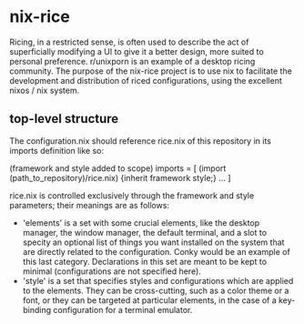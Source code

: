 # nix-rice
Ricing, in a restricted sense, is often used to describe the act of superficially modifying a UI to give it a better design, more suited to personal preference. r/unixporn is an example of a desktop ricing community. The purpose of the nix-rice project is to use nix to facilitate the development and distribution of riced configurations, using the excellent nixos / nix system.

## top-level structure
The configuration.nix should reference rice.nix of this repository in its imports definition like so:


  (framework and style added to scope)
  imports = 
    [ (import (path_to_repository)/rice.nix) {inherit framework style;} 
    ... ]

rice.nix is controlled exclusively through the framework and style parameters; their meanings are as follows:

 - 'elements' is a set with some crucial elements, like the desktop manager, the window manager, the default terminal, and a slot to specity an optional list of things you want installed on the system that are directly related to the configuration. Conky would be an example of this last category. Declarations in this set are meant to be kept to minimal (configurations are not specified here).
 - 'style' is a set that specifies styles and configurations which are applied to the elements.  They can be cross-cutting, such as a color theme or a font, or they can be targeted at particular elements, in the case of a key-binding configuration for a terminal emulator.
